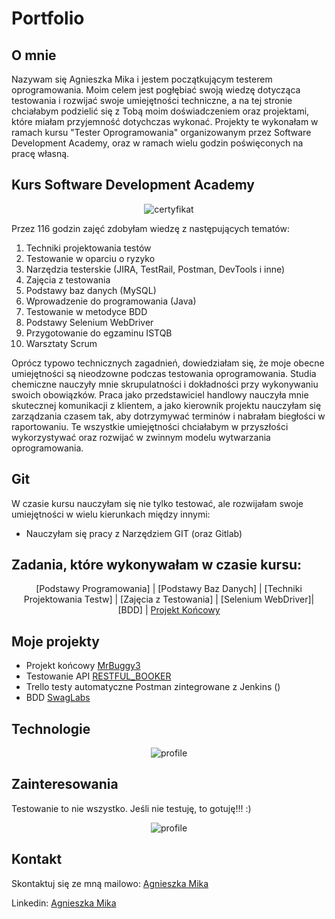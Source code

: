 # Portfolio

## O mnie
Nazywam się Agnieszka Mika i jestem początkującym testerem oprogramowania. Moim celem jest pogłębiać swoją wiedzę dotycząca testowania i rozwijać swoje umiejętności techniczne, a na tej stronie chciałabym podzielić się z Tobą moim doświadczeniem oraz projektami, które miałam przyjemność dotychczas wykonać. 
Projekty te wykonałam w ramach kursu "Tester Oprogramowania" organizowanym przez Software Development Academy, oraz w ramach wielu godzin poświęconych na pracę własną. 

## Kurs Software Development Academy
<center>

![certyfikat](https://github.com/agnieszkamika/prywatne/blob/main/certyfikat.png)

</center>

Przez 116 godzin zajęć zdobyłam wiedzę z następujących tematów:
1.	Techniki projektowania testów	
2.  Testowanie w oparciu o ryzyko	
3.	Narzędzia testerskie (JIRA, TestRail, Postman, DevTools i inne)
4.	Zajęcia z testowania
5.	Podstawy baz danych (MySQL)
6.	Wprowadzenie do programowania (Java)
7.	Testowanie w metodyce BDD	
8.	Podstawy Selenium WebDriver
9.	Przygotowanie do egzaminu ISTQB	
10.	Warsztaty Scrum
 
Oprócz typowo technicznych zagadnień, dowiedziałam się, że moje obecne umiejętności są nieodzowne podczas testowania oprogramowania. Studia chemiczne nauczyły mnie skrupulatności i dokładności przy wykonywaniu swoich obowiązków. Praca jako przedstawiciel handlowy nauczyła mnie skutecznej komunikacji z klientem, a jako kierownik projektu nauczyłam się zarządzania czasem tak, aby dotrzymywać terminów i nabrałam biegłości w raportowaniu. Te wszystkie umiejętności chciałabym w przyszłości wykorzystywać oraz rozwijać w zwinnym modelu wytwarzania oprogramowania.


## Git
W czasie kursu nauczyłam się nie tylko testować, ale rozwijałam swoje umiejętności w wielu kierunkach między innymi:

* Nauczyłam się pracy z Narzędziem GIT (oraz Gitlab)

## Zadania, które wykonywałam w czasie kursu:
<center>

[Podstawy Programowania] | [Podstawy Baz Danych] | [Techniki Projektowania Testw] |
[Zajęcia z Testowania] | [Selenium WebDriver]| [BDD] |
[Projekt Końcowy](https://github.com/agnieszkamika/Projekty/tree/main/MrBuggy3)

</center>

## Moje projekty

* Projekt końcowy [MrBuggy3](https://github.com/agnieszkamika/Projekty/tree/main/MrBuggy3)
* Testowanie API [RESTFUL_BOOKER](https://github.com/agnieszkamika/Projekty/tree/main/Testowanie_REST_API/Restful-booker)
* Trello testy automatyczne Postman zintegrowane z Jenkins ()
* BDD [SwagLabs]()


## Technologie

<center>

![profile](https://user-images.githubusercontent.com/112310876/189215493-dfc00eed-8cd4-4f70-aada-6c8aa7eef46e.png)

</center>

## Zainteresowania
Testowanie to nie wszystko. Jeśli nie testuję, to gotuję!!! :)

<center>

<center>

![profile](https://github.com/agnieszkamika/prywatne/blob/main/gotowanie.png)

</center>

</center>

## Kontakt

Skontaktuj się ze mną mailowo: [Agnieszka Mika](agnieszka.mika1976@gmail.com)

Linkedin: [Agnieszka Mika](https://www.linkedin.com/in/agnieszka-mika-it/)
